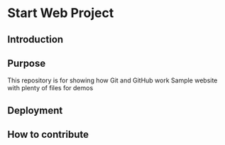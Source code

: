 # Start Web Project

## Introduction

## Purpose

This repository is for showing how Git and GitHub work
Sample website with plenty of files for demos

## Deployment

## How to contribute
